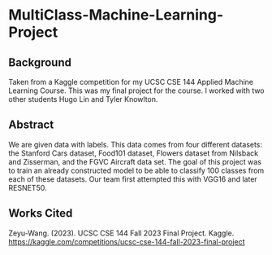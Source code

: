 # MultiClass-Machine-Learning-Project

## Background
Taken from a Kaggle competition for my UCSC CSE 144 Applied Machine Learning Course.
This was my final project for the course. I worked with two other students Hugo Lin
and Tyler Knowlton. 

## Abstract

We are given data with labels. This data comes from four different datasets: the Stanford Cars dataset, Food101 dataset, Flowers dataset from Nilsback and Zisserman, and the FGVC Aircraft data set. The goal of this project was to train an already constructed model to be able to classify 100 classes from each of these datasets. Our team first attempted this with VGG16 and later RESNET50. 

## Works Cited

Zeyu-Wang. (2023). UCSC CSE 144 Fall 2023 Final Project. Kaggle. https://kaggle.com/competitions/ucsc-cse-144-fall-2023-final-project
